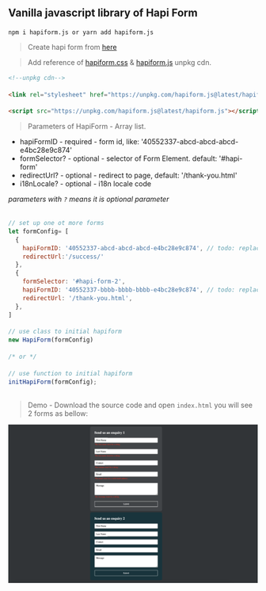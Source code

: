 ## Vanilla javascript library of Hapi Form

```npm
npm i hapiform.js or yarn add hapiform.js
``` 

> Create hapi form from [here](https://hapiform.sg)


> Add reference of [hapiform.css](https://unpkg.com/hapiform.js@latest/hapiform.css) & [hapiform.js](https://unpkg.com/hapiform.js@latest/hapiform.js) unpkg cdn.

```html
<!--unpkg cdn-->

<link rel="stylesheet" href="https://unpkg.com/hapiform.js@latest/hapiform.css">

<script src="https://unpkg.com/hapiform.js@latest/hapiform.js"></script>
```

> Parameters of HapiForm - Array list. 
 
  * hapiFormID - required - form id, like: '40552337-abcd-abcd-abcd-e4bc28e9c874'
  * formSelector? - optional - selector of Form Element. default: '#hapi-form'
  * redirectUrl? - optional - redirect to page, default: '/thank-you.html'
  * i18nLocale? - optional - i18n locale code
   
_parameters with `?` means it is optional parameter_

```javascript

// set up one ot more forms
let formConfig= [  
  {
    hapiFormID: '40552337-abcd-abcd-abcd-e4bc28e9c874', // todo: replace your real form Id
    redirectUrl:'/success/'
  },
  {
    formSelector: '#hapi-form-2',
    hapiFormID: '40552337-bbbb-bbbb-bbbb-e4bc28e9c874', // todo: replace your real form Id
    redirectUrl: '/thank-you.html',
  },
]

// use class to initial hapiform
new HapiForm(formConfig)

/* or */

// use function to initial hapiform
initHapiForm(formConfig);



```
 
 

> Demo - Download the source code and open `index.html` you will see 2 forms as bellow:

![Multiple Enquiry Form Demo](demo.png)


